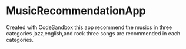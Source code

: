 # MusicRecommendationApp
Created with CodeSandbox
this app recommend the musics in three categories
jazz,english,and rock
three songs are recommended in each categories.
